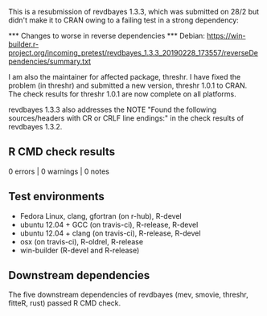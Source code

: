 This is a resubmission of revdbayes 1.3.3, which was submitted on 28/2 but didn't make it to CRAN owing to a failing test in a strong dependency:

*** Changes to worse in reverse dependencies ***
Debian: <https://win-builder.r-project.org/incoming_pretest/revdbayes_1.3.3_20190228_173557/reverseDependencies/summary.txt>

I am also the maintainer for affected package, threshr.  I have fixed the problem (in threshr) and submitted a new version, threshr 1.0.1 to CRAN.  The check results for threshr 1.0.1 are now complete on all platforms.

revdbayes 1.3.3 also addresses the NOTE "Found the following sources/headers with CR or CRLF line endings:" in the check results of revdbayes 1.3.2. 

## R CMD check results

0 errors | 0 warnings | 0 notes

## Test environments

- Fedora Linux, clang, gfortran (on r-hub), R-devel 
- ubuntu 12.04 + GCC (on travis-ci), R-release, R-devel
- ubuntu 12.04 + clang (on travis-ci), R-release, R-devel
- osx (on travis-ci), R-oldrel, R-release
- win-builder (R-devel and R-release)

## Downstream dependencies

The five downstream dependencies of revdbayes (mev, smovie, threshr, fitteR, rust) passed R CMD check.

